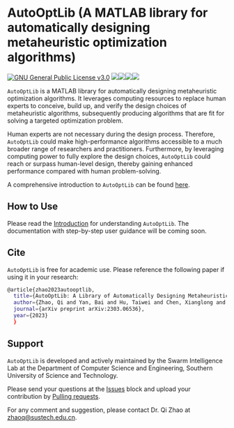 # AutoOptLib (A MATLAB library for automatically designing metaheuristic optimization algorithms)

[![GNU General Public License v3.0](https://img.shields.io/badge/license-GNU%20GPL--v3.0-green.svg)](https://github.com/qz89/AutoOpt/blob/main/LICENSE)
[![](https://img.shields.io/badge/Matlab-%3E%3D%202018a%20-blue.svg)](#AutoOptLib)[![](https://img.shields.io/badge/Windows-Pass-brightgreen.svg)](#AutoOptLib)[![](https://img.shields.io/badge/Linux-Pass-brightgreen.svg)](#AutoOptLib)[![](https://img.shields.io/badge/MacOS-Pass-brightgreen.svg)](#AutoOptLib)

```AutoOptLib``` is a MATLAB library for automatically designing metaheuristic optimization algorithms. It leverages computing resources to replace human experts to conceive, build up, and verify the design choices of metaheuristic algorithms, subsequently producing algorithms that are fit for solving a targeted optimization problem. 

Human experts are not necessary during the design process. Therefore, ```AutoOptLib``` could make high-performance algorithms accessible to a much broader range of researchers and practitioners. Furthermore, by leveraging computing power to fully explore the design choices, ```AutoOptLib``` could reach or surpass human-level design, thereby gaining enhanced performance compared with human problem-solving. 

A comprehensive introduction to ```AutoOptLib``` can be found [here](https://arxiv.org/abs/2303.06536).

## How to Use
Please read the [Introduction](https://arxiv.org/abs/2303.06536) for understanding ```AutoOptLib```. The documentation with step-by-step user guidance will be coming soon.

## Cite
```AutoOptLib``` is free for academic use. Please reference the following paper if using it in your research:

```bash
@article{zhao2023autooptlib,
  title={AutoOptLib: A Library of Automatically Designing Metaheuristic Optimization Algorithms in Matlab},
  author={Zhao, Qi and Yan, Bai and Hu, Taiwei and Chen, Xianglong and Shi, Yuhui},
  journal={arXiv preprint arXiv:2303.06536}, 
  year={2023}
  }
```

## Support
```AutoOptLib``` is developed and actively maintained by the Swarm Intelligence Lab at the Department of Computer Science and Engineering, Southern University of Science and Technology. 

Please send your questions at the [Issues](https://github.com/qz89/AutoOpt/issues) block and upload your contribution by [Pulling requests](https://github.com/qz89/AutoOpt/pulls). 

For any comment and suggestion, please contact Dr. Qi Zhao at zhaoq@sustech.edu.cn.
